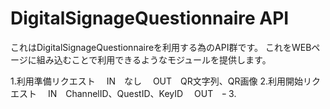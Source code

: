 # DigitalSignageQuestionnaire API
これはDigitalSignageQuestionnaireを利用する為のAPI群です。
これをWEBページに組み込むことで利用できるようなモジュールを提供します。


1.利用準備リクエスト
　IN　なし
　OUT　QR文字列、QR画像
2.利用開始リクエスト
　IN　ChannelID、QuestID、KeyID
　OUT　ｰ
3.